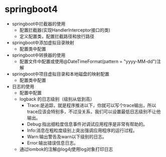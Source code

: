 # springboot4

* springboot中拦截器的使用
  * 配置拦截器(实现HandlerInterceptor接口的类)
  * 定义配置类，配置拦截路径和放行路径
* springboot中添加虚拟目录映射
  * 配置类中配置
* springboot中转换器的使用
  * 配置文件中配置或使用@DateTimeFormat(pattern = "yyyy-MM-dd")注解
* springboot中项目虚拟目录和本地磁盘的映射配置
  * 配置类中配置
* 日志的使用
  * 配置中配置
  * logback 的日志级别（级别从低到高）
    * Trace:是追踪，就是程序推进以下，你就可以写个trace输出，所以trace应该会特别多，不过没关系，我们可以设置最低日志级别不让他输出。
    * Debug:指出细粒度信息事件对调试应用程序是非常有帮助的。
    * Info:消息在粗粒度级别上突出强调应用程序的运行过程。
    * Warn:输出警告及warn以下级别的日志。
    * Error:输出错误信息日志。
  * 通过lombok的注解@log4j使用log对象打印日志
  
